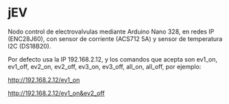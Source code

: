 jEV
===

Nodo control de electrovalvulas mediante Arduino Nano 328, en redes IP (ENC28J60), con sensor
de corriente (ACS712 5A) y sensor de temperatura I2C (DS18B20).

Por defecto usa la IP 192.168.2.12, y los comandos que acepta son ev1_on, ev1_off, ev2_on, ev2_off,
ev3_on, ev3_off, all_on, all_off, por ejemplo:

http://192.168.2.12/ev1_on

http://192.168.2.12/ev1_on&ev2_off

